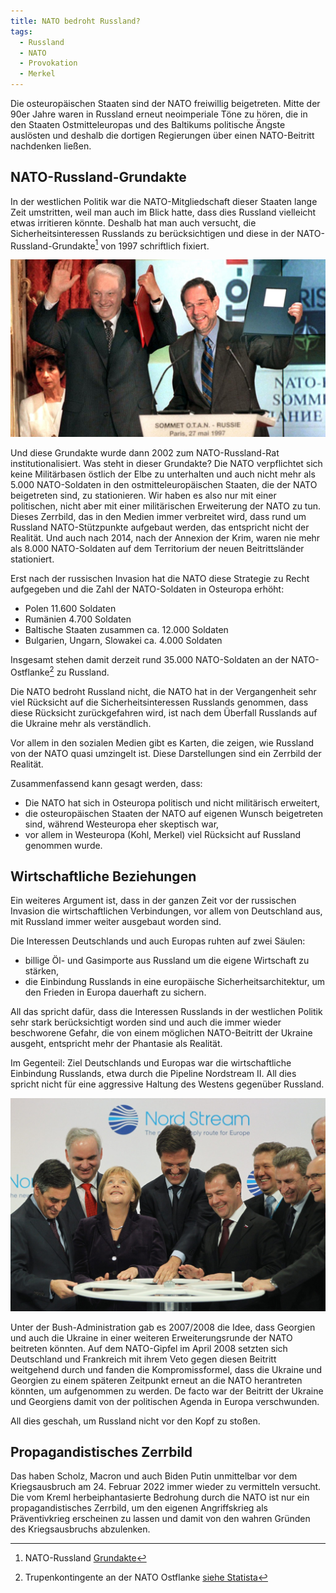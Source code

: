 ```yaml
---
title: NATO bedroht Russland?
tags:
  - Russland
  - NATO
  - Provokation
  - Merkel
---
```


Die osteuropäischen Staaten sind der NATO freiwillig beigetreten. Mitte der 90er Jahre waren in Russland erneut neoimperiale Töne zu hören, die in den Staaten Ostmitteleuropas und des Baltikums politische Ängste auslösten und deshalb die dortigen Regierungen über einen NATO-Beitritt nachdenken ließen.

## NATO-Russland-Grundakte

In der westlichen Politik war die NATO-Mitgliedschaft dieser Staaten lange Zeit umstritten, weil man auch im Blick hatte, dass dies Russland vielleicht etwas irritieren könnte. Deshalb hat man auch versucht, die Sicherheitsinteressen Russlands zu berücksichtigen und diese in der NATO-Russland-Grundakte[^nato-russland] von 1997 schriftlich fixiert.

![](/assets/images/nato-bedroht-russland-001.jpg)

Und diese Grundakte wurde dann 2002 zum NATO-Russland-Rat institutionalisiert. Was steht in dieser Grundakte? Die NATO verpflichtet sich keine Militärbasen östlich der Elbe zu unterhalten und auch nicht mehr als 5.000 NATO-Soldaten in den ostmitteleuropäischen Staaten, die der NATO beigetreten sind, zu stationieren. Wir haben es also nur mit einer politischen, nicht aber mit einer militärischen Erweiterung der NATO zu tun. Dieses Zerrbild, das in den Medien immer verbreitet wird, dass rund um Russland NATO-Stützpunkte aufgebaut werden, das entspricht nicht der Realität. Und auch nach 2014, nach der Annexion der Krim, waren nie mehr als 8.000 NATO-Soldaten auf dem Territorium der neuen Beitrittsländer stationiert.

Erst nach der russischen Invasion hat die NATO diese Strategie zu Recht aufgegeben und die Zahl der NATO-Soldaten in Osteuropa erhöht:

- Polen 11.600 Soldaten
- Rumänien 4.700 Soldaten
- Baltische Staaten zusammen ca. 12.000 Soldaten
- Bulgarien, Ungarn, Slowakei ca. 4.000 Soldaten

Insgesamt stehen damit derzeit rund 35.000 NATO-Soldaten an der NATO-Ostflanke[^nato-ostflanke] zu Russland.

Die NATO bedroht Russland nicht, die NATO hat in der Vergangenheit sehr viel Rücksicht auf die Sicherheitsinteressen Russlands genommen, dass diese Rücksicht zurückgefahren wird, ist nach dem Überfall Russlands auf die Ukraine mehr als verständlich.

Vor allem in den sozialen Medien gibt es Karten, die zeigen, wie Russland von der NATO quasi umzingelt ist. Diese Darstellungen sind ein Zerrbild der Realität.

Zusammenfassend kann gesagt werden, dass:

- Die NATO hat sich in Osteuropa politisch und nicht militärisch erweitert,
- die osteuropäischen Staaten der NATO auf eigenen Wunsch beigetreten sind, während Westeuropa eher skeptisch war,
- vor allem in Westeuropa (Kohl, Merkel) viel Rücksicht auf Russland genommen wurde.

## Wirtschaftliche Beziehungen

Ein weiteres Argument ist, dass in der ganzen Zeit vor der russischen Invasion die wirtschaftlichen Verbindungen, vor allem von Deutschland aus, mit Russland immer weiter ausgebaut worden sind.

Die Interessen Deutschlands und auch Europas ruhten auf zwei Säulen:
- billige Öl- und Gasimporte aus Russland um die eigene Wirtschaft zu stärken,
- die Einbindung Russlands in eine europäische Sicherheitsarchitektur, um den Frieden in Europa dauerhaft zu sichern.

All das spricht dafür, dass die Interessen Russlands in der westlichen Politik sehr stark berücksichtigt worden sind und auch die immer wieder beschworene Gefahr, die von einem möglichen NATO-Beitritt der Ukraine ausgeht, entspricht mehr der Phantasie als Realität.

Im Gegenteil: Ziel Deutschlands und Europas war die wirtschaftliche Einbindung Russlands, etwa durch die Pipeline Nordstream II. All dies spricht nicht für eine aggressive Haltung des Westens gegenüber Russland.

![](/assets/images/nato-bedroht-russland-002.jpg)

Unter der Bush-Administration gab es 2007/2008 die Idee, dass Georgien und auch die Ukraine in einer weiteren Erweiterungsrunde der NATO beitreten könnten. Auf dem NATO-Gipfel im April 2008 setzten sich Deutschland und Frankreich mit ihrem Veto gegen diesen Beitritt weitgehend durch und fanden die Kompromissformel, dass die Ukraine und Georgien zu einem späteren Zeitpunkt erneut an die NATO herantreten könnten, um aufgenommen zu werden. De facto war der Beitritt der Ukraine und Georgiens damit von der politischen Agenda in Europa verschwunden.

All dies geschah, um Russland nicht vor den Kopf zu stoßen.

## Propagandistisches Zerrbild

Das haben Scholz, Macron und auch Biden Putin unmittelbar vor dem Kriegsausbruch am 24. Februar 2022 immer wieder zu vermitteln versucht. Die vom Kreml herbeiphantasierte Bedrohung durch die NATO ist nur ein propagandistisches Zerrbild, um den eigenen Angriffskrieg als Präventivkrieg erscheinen zu lassen und damit von den wahren Gründen des Kriegsausbruchs abzulenken.

[^nato-russland]: NATO-Russland [Grundakte](https://www.nato.int/cps/en/natohq/official_texts_25468.htm?selectedLocale=de)
[^nato-ostflanke]: Trupenkontingente an der NATO Ostflanke [siehe Statista](https://de.statista.com/statistik/daten/studie/1297774/umfrage/truppenkontingente-an-der-nato-ostflanke/)